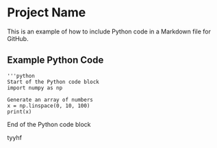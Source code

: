 # Project Name

This is an example of how to include Python code in a Markdown file for GitHub.

## Example Python Code
    '''python
    Start of the Python code block
    import numpy as np

    Generate an array of numbers
    x = np.linspace(0, 10, 100)
    print(x)
  End of the Python code block


tyyhf
